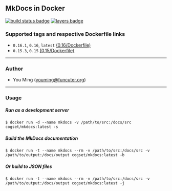 ## MkDocs in Docker
[![build status badge](https://travis-ci.org/cogset/mkdocs.svg)](https://travis-ci.org/cogset/mkdocs)
[![layers badge](https://images.microbadger.com/badges/image/cogset/mkdocs.svg)](https://microbadger.com/images/cogset/mkdocs)
### Supported tags and respective Dockerfile links

+  `0.16.1`, `0.16`, `latest` [(0.16/Dockerfile)](https://github.com/cogset/mkdocs/blob/master/0.16/Dockerfile)
+  `0.15.3`, `0.15` [(0.15/Dockerfile)](https://github.com/cogset/mkdocs/blob/master/0.15/Dockerfile)

------
### Author
+ You Ming (youming@funcuter.org)

------
### Usage

##### Run as a development server
```
$ docker run -d --name mkdocs -v /path/to/src:/docs/src cogset/mkdocs:latest -s
```

##### Build the MkDocs documentation
```
$ docker run -t --name mkdocs --rm -v /path/to/src:/docs/src -v /path/to/output:/docs/output cogset/mkdocs:latest -b
```

##### Or build to JSON files
```
$ docker run -t --name mkdocs --rm -v /path/to/src:/docs/src -v /path/to/output:/docs/output cogset/mkdocs:latest -j
```
